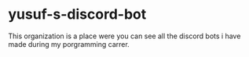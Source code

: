 # yusuf-s-discord-bot

This organization is a place were you can see all the discord bots i have made during my porgramming carrer.
